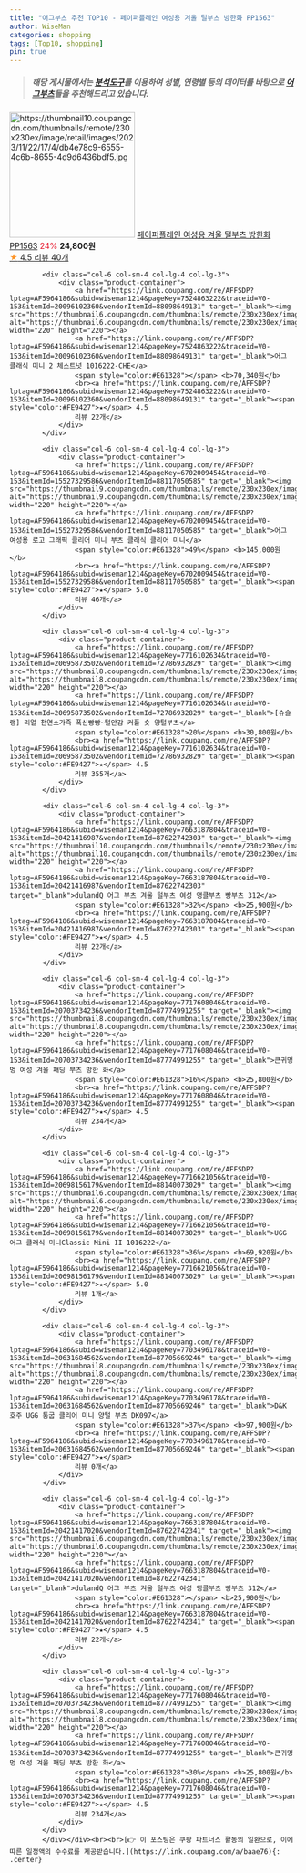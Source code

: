 ```yaml
---
title: "어그부츠 추천 TOP10 - 페이퍼플레인 여성용 겨울 털부츠 방한화 PP1563"
author: WiseMan
categories: shopping
tags: [Top10, shopping]
pin: true
---
```


> ##### 해당 게시물에서는 [**분석도구**](https://itemscout.io/)를 이용하여 **성별**, **연령별** 등의 데이터를 바탕으로 [**어그부츠**](https://link.coupang.com/a/baae76)들을 추천해드리고 있습니다.
<div class="container"><div class="row">
            <div class="col-6 col-sm-4 col-lg-4 col-lg-3">
                <div class="product-container">
                    <a href="https://link.coupang.com/re/AFFSDP?lptag=AF5964186&subid=wiseman1214&pageKey=7709504556&traceid=V0-153&itemId=20662301856&vendorItemId=87856631979" target="_blank"><img src="https://thumbnail10.coupangcdn.com/thumbnails/remote/230x230ex/image/retail/images/2023/11/22/17/4/db4e78c9-6555-4c6b-8655-4d9d6436bdf5.jpg" alt="https://thumbnail10.coupangcdn.com/thumbnails/remote/230x230ex/image/retail/images/2023/11/22/17/4/db4e78c9-6555-4c6b-8655-4d9d6436bdf5.jpg" width="220" height="220"></a>
                    <a href="https://link.coupang.com/re/AFFSDP?lptag=AF5964186&subid=wiseman1214&pageKey=7709504556&traceid=V0-153&itemId=20662301856&vendorItemId=87856631979" target="_blank">페이퍼플레인 여성용 겨울 털부츠 방한화 PP1563</a>
                    <span style="color:#E61328">24%</span> <b>24,800원</b>
                    <br><a href="https://link.coupang.com/re/AFFSDP?lptag=AF5964186&subid=wiseman1214&pageKey=7709504556&traceid=V0-153&itemId=20662301856&vendorItemId=87856631979" target="_blank"><span style="color:#FE9427">★</span> 4.5
                    리뷰 40개</a>
                </div>
            </div>
            
            <div class="col-6 col-sm-4 col-lg-4 col-lg-3">
                <div class="product-container">
                    <a href="https://link.coupang.com/re/AFFSDP?lptag=AF5964186&subid=wiseman1214&pageKey=7524863222&traceid=V0-153&itemId=20096102360&vendorItemId=88098649131" target="_blank"><img src="https://thumbnail6.coupangcdn.com/thumbnails/remote/230x230ex/image/vendor_inventory/270e/162133c643225a1500164abbe21d4f7734420c4f6de937fd74280aafef78.png" alt="https://thumbnail6.coupangcdn.com/thumbnails/remote/230x230ex/image/vendor_inventory/270e/162133c643225a1500164abbe21d4f7734420c4f6de937fd74280aafef78.png" width="220" height="220"></a>
                    <a href="https://link.coupang.com/re/AFFSDP?lptag=AF5964186&subid=wiseman1214&pageKey=7524863222&traceid=V0-153&itemId=20096102360&vendorItemId=88098649131" target="_blank">어그 클래식 미니 2 체스트넛 1016222-CHE</a>
                    <span style="color:#E61328"></span> <b>70,340원</b>
                    <br><a href="https://link.coupang.com/re/AFFSDP?lptag=AF5964186&subid=wiseman1214&pageKey=7524863222&traceid=V0-153&itemId=20096102360&vendorItemId=88098649131" target="_blank"><span style="color:#FE9427">★</span> 4.5
                    리뷰 22개</a>
                </div>
            </div>
            
            <div class="col-6 col-sm-4 col-lg-4 col-lg-3">
                <div class="product-container">
                    <a href="https://link.coupang.com/re/AFFSDP?lptag=AF5964186&subid=wiseman1214&pageKey=6702009454&traceid=V0-153&itemId=15527329586&vendorItemId=88117050585" target="_blank"><img src="https://thumbnail9.coupangcdn.com/thumbnails/remote/230x230ex/image/vendor_inventory/415d/a2f4bc3d5dc4cf07d7ee8162c1938ac2d9b1cd0956d589512930b4aabee8.jpg" alt="https://thumbnail9.coupangcdn.com/thumbnails/remote/230x230ex/image/vendor_inventory/415d/a2f4bc3d5dc4cf07d7ee8162c1938ac2d9b1cd0956d589512930b4aabee8.jpg" width="220" height="220"></a>
                    <a href="https://link.coupang.com/re/AFFSDP?lptag=AF5964186&subid=wiseman1214&pageKey=6702009454&traceid=V0-153&itemId=15527329586&vendorItemId=88117050585" target="_blank">어그 여성용 로고 그래픽 클리어 미니 부츠 클래식 클리어 미니</a>
                    <span style="color:#E61328">49%</span> <b>145,000원</b>
                    <br><a href="https://link.coupang.com/re/AFFSDP?lptag=AF5964186&subid=wiseman1214&pageKey=6702009454&traceid=V0-153&itemId=15527329586&vendorItemId=88117050585" target="_blank"><span style="color:#FE9427">★</span> 5.0
                    리뷰 46개</a>
                </div>
            </div>
            
            <div class="col-6 col-sm-4 col-lg-4 col-lg-3">
                <div class="product-container">
                    <a href="https://link.coupang.com/re/AFFSDP?lptag=AF5964186&subid=wiseman1214&pageKey=7716102634&traceid=V0-153&itemId=20695873502&vendorItemId=72786932829" target="_blank"><img src="https://thumbnail8.coupangcdn.com/thumbnails/remote/230x230ex/image/vendor_inventory/f465/db8441be0aed821911733e85063267975c8bb069973ab3f833e69e41d65e.png" alt="https://thumbnail8.coupangcdn.com/thumbnails/remote/230x230ex/image/vendor_inventory/f465/db8441be0aed821911733e85063267975c8bb069973ab3f833e69e41d65e.png" width="220" height="220"></a>
                    <a href="https://link.coupang.com/re/AFFSDP?lptag=AF5964186&subid=wiseman1214&pageKey=7716102634&traceid=V0-153&itemId=20695873502&vendorItemId=72786932829" target="_blank">[슈슐랭] 리얼 천연소가죽 폭신빵빵~털안감 커플 숏 양털부츠</a>
                    <span style="color:#E61328">20%</span> <b>30,800원</b>
                    <br><a href="https://link.coupang.com/re/AFFSDP?lptag=AF5964186&subid=wiseman1214&pageKey=7716102634&traceid=V0-153&itemId=20695873502&vendorItemId=72786932829" target="_blank"><span style="color:#FE9427">★</span> 4.5
                    리뷰 355개</a>
                </div>
            </div>
            
            <div class="col-6 col-sm-4 col-lg-4 col-lg-3">
                <div class="product-container">
                    <a href="https://link.coupang.com/re/AFFSDP?lptag=AF5964186&subid=wiseman1214&pageKey=7663187804&traceid=V0-153&itemId=20421416987&vendorItemId=87622742303" target="_blank"><img src="https://thumbnail10.coupangcdn.com/thumbnails/remote/230x230ex/image/vendor_inventory/4f79/ec44f465989448aee257897f83380ad8df7fd5be54aae4532a805bdbd10e.jpg" alt="https://thumbnail10.coupangcdn.com/thumbnails/remote/230x230ex/image/vendor_inventory/4f79/ec44f465989448aee257897f83380ad8df7fd5be54aae4532a805bdbd10e.jpg" width="220" height="220"></a>
                    <a href="https://link.coupang.com/re/AFFSDP?lptag=AF5964186&subid=wiseman1214&pageKey=7663187804&traceid=V0-153&itemId=20421416987&vendorItemId=87622742303" target="_blank">dulandQ 어그 부츠 겨울 털부츠 여성 앵클부츠 빵부츠 312</a>
                    <span style="color:#E61328">32%</span> <b>25,900원</b>
                    <br><a href="https://link.coupang.com/re/AFFSDP?lptag=AF5964186&subid=wiseman1214&pageKey=7663187804&traceid=V0-153&itemId=20421416987&vendorItemId=87622742303" target="_blank"><span style="color:#FE9427">★</span> 4.5
                    리뷰 22개</a>
                </div>
            </div>
            
            <div class="col-6 col-sm-4 col-lg-4 col-lg-3">
                <div class="product-container">
                    <a href="https://link.coupang.com/re/AFFSDP?lptag=AF5964186&subid=wiseman1214&pageKey=7717608046&traceid=V0-153&itemId=20703734236&vendorItemId=87774991255" target="_blank"><img src="https://thumbnail8.coupangcdn.com/thumbnails/remote/230x230ex/image/vendor_inventory/502d/d741129ecf42984abd27339d172ad7f563042944f0b7bac34094c6270502.jpg" alt="https://thumbnail8.coupangcdn.com/thumbnails/remote/230x230ex/image/vendor_inventory/502d/d741129ecf42984abd27339d172ad7f563042944f0b7bac34094c6270502.jpg" width="220" height="220"></a>
                    <a href="https://link.coupang.com/re/AFFSDP?lptag=AF5964186&subid=wiseman1214&pageKey=7717608046&traceid=V0-153&itemId=20703734236&vendorItemId=87774991255" target="_blank">큰귀멍멍 여성 겨울 패딩 부츠 방한 화</a>
                    <span style="color:#E61328">16%</span> <b>25,800원</b>
                    <br><a href="https://link.coupang.com/re/AFFSDP?lptag=AF5964186&subid=wiseman1214&pageKey=7717608046&traceid=V0-153&itemId=20703734236&vendorItemId=87774991255" target="_blank"><span style="color:#FE9427">★</span> 4.5
                    리뷰 234개</a>
                </div>
            </div>
            
            <div class="col-6 col-sm-4 col-lg-4 col-lg-3">
                <div class="product-container">
                    <a href="https://link.coupang.com/re/AFFSDP?lptag=AF5964186&subid=wiseman1214&pageKey=7716621056&traceid=V0-153&itemId=20698156179&vendorItemId=88140073029" target="_blank"><img src="https://thumbnail6.coupangcdn.com/thumbnails/remote/230x230ex/image/vendor_inventory/270e/162133c643225a1500164abbe21d4f7734420c4f6de937fd74280aafef78.png" alt="https://thumbnail6.coupangcdn.com/thumbnails/remote/230x230ex/image/vendor_inventory/270e/162133c643225a1500164abbe21d4f7734420c4f6de937fd74280aafef78.png" width="220" height="220"></a>
                    <a href="https://link.coupang.com/re/AFFSDP?lptag=AF5964186&subid=wiseman1214&pageKey=7716621056&traceid=V0-153&itemId=20698156179&vendorItemId=88140073029" target="_blank">UGG 어그 클래식 미니Classic Mini II 1016222</a>
                    <span style="color:#E61328">36%</span> <b>69,920원</b>
                    <br><a href="https://link.coupang.com/re/AFFSDP?lptag=AF5964186&subid=wiseman1214&pageKey=7716621056&traceid=V0-153&itemId=20698156179&vendorItemId=88140073029" target="_blank"><span style="color:#FE9427">★</span> 5.0
                    리뷰 1개</a>
                </div>
            </div>
            
            <div class="col-6 col-sm-4 col-lg-4 col-lg-3">
                <div class="product-container">
                    <a href="https://link.coupang.com/re/AFFSDP?lptag=AF5964186&subid=wiseman1214&pageKey=7703496178&traceid=V0-153&itemId=20631684562&vendorItemId=87705669246" target="_blank"><img src="https://thumbnail8.coupangcdn.com/thumbnails/remote/230x230ex/image/vendor_inventory/e8d3/806f47fd275af2b4307856967fe859ced4aa39a7aec70108a3ee2341e204.jpg" alt="https://thumbnail8.coupangcdn.com/thumbnails/remote/230x230ex/image/vendor_inventory/e8d3/806f47fd275af2b4307856967fe859ced4aa39a7aec70108a3ee2341e204.jpg" width="220" height="220"></a>
                    <a href="https://link.coupang.com/re/AFFSDP?lptag=AF5964186&subid=wiseman1214&pageKey=7703496178&traceid=V0-153&itemId=20631684562&vendorItemId=87705669246" target="_blank">D&K 호주 UGG 통굽 클리어 미니 양털 부츠 DK097</a>
                    <span style="color:#E61328">37%</span> <b>97,900원</b>
                    <br><a href="https://link.coupang.com/re/AFFSDP?lptag=AF5964186&subid=wiseman1214&pageKey=7703496178&traceid=V0-153&itemId=20631684562&vendorItemId=87705669246" target="_blank"><span style="color:#FE9427">★</span> 
                    리뷰 0개</a>
                </div>
            </div>
            
            <div class="col-6 col-sm-4 col-lg-4 col-lg-3">
                <div class="product-container">
                    <a href="https://link.coupang.com/re/AFFSDP?lptag=AF5964186&subid=wiseman1214&pageKey=7663187804&traceid=V0-153&itemId=20421417020&vendorItemId=87622742341" target="_blank"><img src="https://thumbnail6.coupangcdn.com/thumbnails/remote/230x230ex/image/vendor_inventory/b195/14bed17d542c19334a8a66f2e351d1c70fb28c69de9575f2fa617b19038b.jpg" alt="https://thumbnail6.coupangcdn.com/thumbnails/remote/230x230ex/image/vendor_inventory/b195/14bed17d542c19334a8a66f2e351d1c70fb28c69de9575f2fa617b19038b.jpg" width="220" height="220"></a>
                    <a href="https://link.coupang.com/re/AFFSDP?lptag=AF5964186&subid=wiseman1214&pageKey=7663187804&traceid=V0-153&itemId=20421417020&vendorItemId=87622742341" target="_blank">dulandQ 어그 부츠 겨울 털부츠 여성 앵클부츠 빵부츠 312</a>
                    <span style="color:#E61328"></span> <b>25,900원</b>
                    <br><a href="https://link.coupang.com/re/AFFSDP?lptag=AF5964186&subid=wiseman1214&pageKey=7663187804&traceid=V0-153&itemId=20421417020&vendorItemId=87622742341" target="_blank"><span style="color:#FE9427">★</span> 4.5
                    리뷰 22개</a>
                </div>
            </div>
            
            <div class="col-6 col-sm-4 col-lg-4 col-lg-3">
                <div class="product-container">
                    <a href="https://link.coupang.com/re/AFFSDP?lptag=AF5964186&subid=wiseman1214&pageKey=7717608046&traceid=V0-153&itemId=20703734236&vendorItemId=87774991255" target="_blank"><img src="https://thumbnail8.coupangcdn.com/thumbnails/remote/230x230ex/image/vendor_inventory/502d/d741129ecf42984abd27339d172ad7f563042944f0b7bac34094c6270502.jpg" alt="https://thumbnail8.coupangcdn.com/thumbnails/remote/230x230ex/image/vendor_inventory/502d/d741129ecf42984abd27339d172ad7f563042944f0b7bac34094c6270502.jpg" width="220" height="220"></a>
                    <a href="https://link.coupang.com/re/AFFSDP?lptag=AF5964186&subid=wiseman1214&pageKey=7717608046&traceid=V0-153&itemId=20703734236&vendorItemId=87774991255" target="_blank">큰귀멍멍 여성 겨울 패딩 부츠 방한 화</a>
                    <span style="color:#E61328">30%</span> <b>25,800원</b>
                    <br><a href="https://link.coupang.com/re/AFFSDP?lptag=AF5964186&subid=wiseman1214&pageKey=7717608046&traceid=V0-153&itemId=20703734236&vendorItemId=87774991255" target="_blank"><span style="color:#FE9427">★</span> 4.5
                    리뷰 234개</a>
                </div>
            </div>
            </div></div><br><br>[👉 이 포스팅은 쿠팡 파트너스 활동의 일환으로, 이에 따른 일정액의 수수료를 제공받습니다.](https://link.coupang.com/a/baae76){: .center}